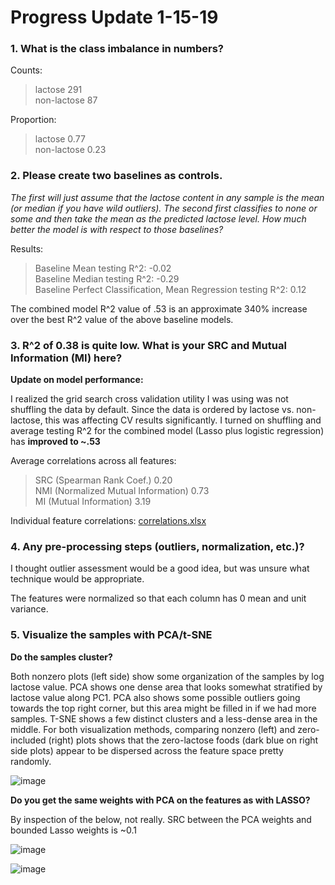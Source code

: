 # Progress Update 1-15-19

### 1. What is the class imbalance in numbers? 

Counts:

> lactose        291  
> non-lactose     87

Proportion:

> lactose        0.77  
> non-lactose    0.23

### 2. Please create two baselines as controls. 

*The first will just assume that the lactose content in any sample is the mean (or median if you have wild outliers). The second first classifies to none or some and then take the mean as the predicted lactose level. How much better the model is with respect to those baselines?* 

Results:

> Baseline Mean testing R^2:                                                              -0.02  
> Baseline Median testing R^2:                                                          -0.29  
> Baseline Perfect Classification, Mean Regression testing R^2:   0.12

The combined model R^2 value of .53 is an approximate 340% increase over the best R^2 value of the above baseline models.

### 3. R^2 of 0.38 is quite low. What is your SRC and Mutual Information (MI) here? 

**Update on model performance:**

I realized the grid search cross validation utility I was using was not shuffling the data by default. Since the data is ordered by lactose vs. non-lactose, this was affecting CV results significantly. I turned on shuffling and average testing R^2 for the combined model (Lasso plus logistic regression) has **improved to ~.53**

Average correlations across all features:
> SRC (Spearman Rank Coef.)                       0.20  
> NMI (Normalized Mutual Information)    0.73  
> MI (Mutual Information)                             3.19  

Individual feature correlations:
[correlations.xlsx](https://github.com/g-simmons/dairyML/files/2729200/correlations.xlsx)

### 4. Any pre-processing steps (outliers, normalization, etc.)?

 I thought outlier assessment would be a good idea, but was unsure what technique would be appropriate.

The features were normalized so that each column has 0 mean and unit variance. 

### 5. Visualize the samples with PCA/t-SNE 

**Do the samples cluster?** 

Both nonzero plots (left side) show some organization of the samples by log lactose value.  PCA shows one dense area that looks somewhat stratified by lactose value along PC1. PCA also shows some possible outliers going towards the top right corner, but this area might be filled in if we had more samples. T-SNE shows  a few distinct clusters and a less-dense area in the middle.  For both visualization methods, comparing nonzero (left) and zero-included (right) plots shows that the zero-lactose foods (dark blue on right side plots) appear to be dispersed across the feature space pretty randomly.  

![image](https://user-images.githubusercontent.com/28633482/51214092-ca227c80-18d1-11e9-8e6b-57aeff465a31.png)

**Do you get the same weights with PCA on the features as with LASSO?**

By inspection of the below, not really.  SRC between the PCA weights and bounded Lasso weights is ~0.1

![image](https://user-images.githubusercontent.com/28633482/51150305-8de01500-181a-11e9-8c24-2114d50061ed.png)



![image](https://user-images.githubusercontent.com/28633482/51150327-ad773d80-181a-11e9-8ae5-171e8bb55fd0.png)